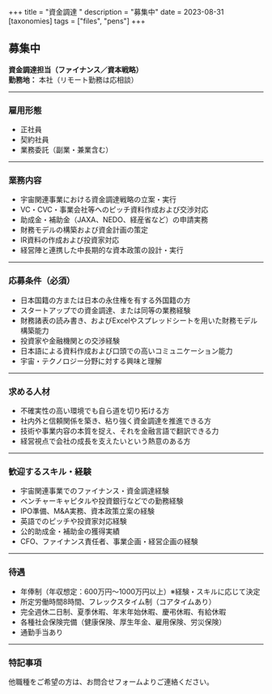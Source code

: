 +++
title = "資金調達   "
description = "募集中"
date = 2023-08-31
[taxonomies]
tags = ["files", "pens"]
+++

## 募集中  
**資金調達担当（ファイナンス／資本戦略）**  
**勤務地：** 本社（リモート勤務は応相談）

---

### 雇用形態  
- 正社員  
- 契約社員  
- 業務委託（副業・兼業含む）

---

### 業務内容  
- 宇宙関連事業における資金調達戦略の立案・実行  
- VC・CVC・事業会社等へのピッチ資料作成および交渉対応  
- 助成金・補助金（JAXA、NEDO、経産省など）の申請実務  
- 財務モデルの構築および資金計画の策定  
- IR資料の作成および投資家対応  
- 経営陣と連携した中長期的な資本政策の設計・実行

---

### 応募条件（必須）  
- 日本国籍の方または日本の永住権を有する外国籍の方  
- スタートアップでの資金調達、または同等の業務経験  
- 財務諸表の読み書き、およびExcelやスプレッドシートを用いた財務モデル構築能力  
- 投資家や金融機関との交渉経験  
- 日本語による資料作成および口頭での高いコミュニケーション能力  
- 宇宙・テクノロジー分野に対する興味と理解

---

### 求める人材  
- 不確実性の高い環境でも自ら道を切り拓ける方  
- 社内外と信頼関係を築き、粘り強く資金調達を推進できる方  
- 技術や事業内容の本質を捉え、それを金融言語で翻訳できる力  
- 経営視点で会社の成長を支えたいという熱意のある方

---

### 歓迎するスキル・経験  
- 宇宙関連事業でのファイナンス・資金調達経験  
- ベンチャーキャピタルや投資銀行などでの勤務経験  
- IPO準備、M&A実務、資本政策立案の経験  
- 英語でのピッチや投資家対応経験  
- 公的助成金・補助金の獲得実績  
- CFO、ファイナンス責任者、事業企画・経営企画の経験

---

### 待遇  
- 年俸制（年収想定：600万円〜1000万円以上）※経験・スキルに応じて決定  
- 所定労働時間8時間、フレックスタイム制（コアタイムあり）  
- 完全週休二日制、夏季休暇、年末年始休暇、慶弔休暇、有給休暇  
- 各種社会保険完備（健康保険、厚生年金、雇用保険、労災保険）  
- 通勤手当あり

---

### 特記事項  
他職種をご希望の方は、お問合せフォームよりご連絡ください。
